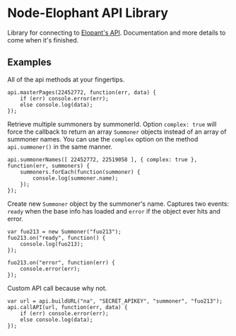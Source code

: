 # Node-Elophant API Library

Library for connecting to [Elopant's API](http://elophant.com/developers). Documentation and more details to come when it's finished.

## Examples

All of the api methods at your fingertips.

	api.masterPages(22452772, function(err, data) {
		if (err) console.error(err);
		else console.log(data);
	});

Retrieve multiple summoners by summonerId. Option `complex: true` will force the callback to return an array `Summoner` objects instead of an array of summoner names. You can use the `complex` option on the method `api.summoner()` in the same manner.

	api.summonerNames([ 22452772, 22519058 ], { complex: true }, function(err, summoners) {
		summoners.forEach(function(summoner) {
			console.log(summoner.name);
		});
	});

Create new `Summoner` object by the summoner's name. Captures two events: `ready` when the base info has loaded and `error` if the object ever hits and error.

	var fuo213 = new Summoner("fuo213");
	fuo213.on("ready", function() {
		console.log(fuo213);
	});

	fuo213.on("error", function(err) {
		console.error(err);
	});

Custom API call because why not.

	var url = api.buildURL("na", "SECRET_APIKEY", "summoner", "fuo213");
	api.callAPI(url, function(err, data) {
		if (err) console.error(err);
		else console.log(data);
	});